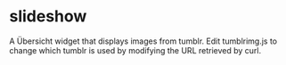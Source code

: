 slideshow
=========

A Übersicht widget that displays images from tumblr. Edit tumblrimg.js to change which tumblr is used by modifying the URL retrieved by curl.
